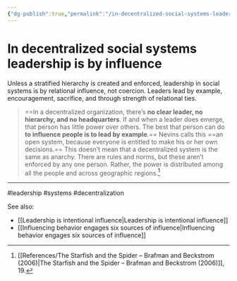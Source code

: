 ```yaml
---
{"dg-publish":true,"permalink":"/in-decentralized-social-systems-leadership-is-by-influence/"}
---
```



# In decentralized social systems leadership is by influence

Unless a stratified hierarchy is created and enforced, leadership in social systems is by relational influence, not coercion. Leaders lead by example, encouragement, sacrifice, and through strength of relational ties.

>==In a decentralized organization, there’s **no clear leader, no hierarchy, and no headquarters**. If and when a leader does emerge, that person has little power over others. The best that person can do **to influence people is to lead by example**.== Nevins calls this ==an open system, because everyone is entitled to make his or her own decisions.== This doesn’t mean that a decentralized system is the same as anarchy. There are rules and norms, but these aren’t enforced by any one person. Rather, the power is distributed among all the people and across geographic regions.[^1]


---
#leadership #systems #decentralization 

See also:
- [[Leadership is intentional influence\|Leadership is intentional influence]]
- [[Influencing behavior engages six sources of influence\|Influencing behavior engages six sources of influence]]

[^1]: [[References/The Starfish and the Spider – Brafman and Beckstrom (2006)\|The Starfish and the Spider – Brafman and Beckstrom (2006)]], 19.